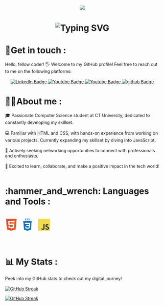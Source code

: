 <div id="header" align="center">
  <img src="https://media.giphy.com/media/bhBWbzBjgeSxEjBG9R/giphy.gif"  width="190"/>
</div>

<div align="center">
    <h1>
        <img src="https://readme-typing-svg.herokuapp.com?font=Jetbrains+mono&size=25&duration=3200&color=4FC3F7&center=true&vCenter=true&width=450&lines=Hey..+I'm+Neeru;Welcome+to+my+Github+profile!;Passionate+about+Coding!;Exploring+new+technologies!;Let's+code+together!" alt="Typing SVG"/>
    </h1>
</div>

<h1 >🔗Get in touch :</h1>
Hello, fellow coder! 🖐️ Welcome to my GitHub profile! Feel free to reach out to me on the following platforms: <br> <br>
<div id="badges" align = "center">
  <a href="https://www.linkedin.com/in/neerugangarh">
    <img src="https://img.shields.io/badge/LinkedIn-blue?style=for-the-badge&logo=linkedin&logoColor=white" alt="LinkedIn Badge"/>
  </a>
  <a href="https://www.youtube.com/@neeru.yt.005">
    <img src="https://img.shields.io/badge/YouTube-red?style=for-the-badge&logo=youtube&logoColor=white" alt="Youtube Badge"/>
  </a>
   <a href="https://youtu.be/HxgnzT8Tj9g?si=lFjZW2PFS90HFe6B">
    <img src="https://img.shields.io/badge/YT Podcast-red?style=for-the-badge&logo=youtube&logoColor=white" alt="Youtube Badge"/>
  </a>
    </a>
   <a href="https://github.com/neeru24">
    <img src="https://img.shields.io/badge/Github-black?style=for-the-badge&logo=github&logoColor=white" alt="github Badge"/>
  </a>
</div>


<h1 >👩‍💻About me : </h1>
    🎓 Passionate Computer Science student at CT University, dedicated to constantly developing my skillset. <br><br>
    💻 Familiar with HTML and CSS, with hands-on experience from working on various projects. Currently expanding my skillset by diving into JavaScript.  <br><br>
   🤝 Actively seeking networking opportunities to connect with professionals and enthusiasts.  <br><br>
   🚀 Excited to learn, collaborate, and make a positive impact in the tech world!  <br><br>
    
<h1>:hammer_and_wrench: Languages and Tools : <h1>
<div>
    <img src="https://github.com/devicons/devicon/blob/master/icons/html5/html5-original.svg" title="HTML5" alt="HTML" width="40" height="40"/>&nbsp;
  <img src="https://github.com/devicons/devicon/blob/master/icons/css3/css3-plain-wordmark.svg"  title="CSS3" alt="CSS" width="40" height="40"/>&nbsp;
  <img src="https://github.com/devicons/devicon/blob/master/icons/javascript/javascript-original.svg" title="JavaScript" alt="JavaScript" width="40" height="40"/>&nbsp;
</div>

<br>

# 📊 My Stats :
Peek into my GitHub stats to check out my digital journey! <br> <br>
[![GitHub Streak](https://github-readme-streak-stats.herokuapp.com?user=neeru24&theme=dark)](https://git.io/streak-stats)


[![GitHub Streak](https://streak-stats.demolab.com/neeru24=DenverCoder1)](https://git.io/streak-stats)



